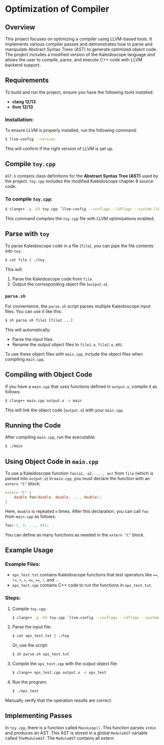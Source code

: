 # Optimization of Compiler

## Overview

This project focuses on optimizing a compiler using LLVM-based tools. It implements various compiler passes and demonstrates how to parse and manipulate Abstract Syntax Trees (AST) to generate optimized object code. The project includes a modified version of the Kaleidoscope language and allows the user to compile, parse, and execute C++ code with LLVM backend support.

## Requirements

To build and run the project, ensure you have the following tools installed:

- **clang 12/13**  
- **llvm 12/13**

### Installation:
To ensure LLVM is properly installed, run the following command:

```bash
$ llvm-config --version
```

This will confirm if the right version of LLVM is set up.

## Compile `toy.cpp`

`AST.h` contains class definitions for the **Abstract Syntax Tree (AST)** used by the project. `toy.cpp` includes the modified Kaleidoscope chapter 8 source code.

### To compile `toy.cpp`:

```bash
$ clang++ -g -O3 toy.cpp `llvm-config --cxxflags --ldflags --system-libs --libs all` -o toy
```

This command compiles the `toy.cpp` file with LLVM optimizations enabled.

## Parse with `toy`

To parse Kaleidoscope code in a file (`file`), you can pipe the file contents into `toy`:

```bash
$ cat file | ./toy
```

This will:
1. Parse the Kaleidoscope code from `file`.
2. Output the corresponding object file (`output.o`).

### `parse.sh`

For convenience, the `parse.sh` script parses multiple Kaleidoscope input files. You can use it like this:

```bash
$ sh parse.sh file1 [file2 ...]
```

This will automatically:
- Parse the input files.
- Rename the output object files to `file1.o`, `file2.o`, etc.

To use these object files with `main.cpp`, include the object files when compiling `main.cpp`.

## Compiling with Object Code

If you have a `main.cpp` that uses functions defined in `output.o`, compile it as follows:

```bash
$ clang++ main.cpp output.o -o main
```

This will link the object code (`output.o`) with your `main.cpp`.

## Running the Code

After compiling `main.cpp`, run the executable:

```bash
$ ./main
```

## Using Object Code in `main.cpp`

To use a Kaleidoscope function `foo(a1, a2, ..., an)` from `file` (which is parsed into `output.o`) in `main.cpp`, you must declare the function with an `extern "C"` block:

```cpp
extern "C" {
    double foo(double, double, ..., double);
}
```

Here, `double` is repeated `n` times. After this declaration, you can call `foo` from `main.cpp` as follows:

```cpp
foo(-1, 3, ..., 93);
```

You can define as many functions as needed in the `extern "C"` block.

## Example Usage

### Example Files:
- `ops_test.txt` contains Kaleidoscope functions that test operators like `==`, `!=`, `<`, `>`, `<=`, `>=`, `!`, and `-`.  
- `ops_test.cpp` contains C++ code to run the functions in `ops_test.txt`.

### Steps:

1. Compile `toy.cpp`:
    ```bash
    $ clang++ -g -O3 toy.cpp `llvm-config --cxxflags --ldflags --system-libs --libs all` -o toy
    ```

2. Parse the input file:
    ```bash
    $ cat ops_test.txt | ./toy
    ```
    Or, use the script:
    ```bash
    $ sh parse.sh ops_test.txt
    ```

3. Compile the `ops_test.cpp` with the output object file:
    ```bash
    $ clang++ ops_test.cpp output.o -o ops_test
    ```

4. Run the program:
    ```bash
    $ ./ops_test
    ```

Manually verify that the operation results are correct.

## Implementing Passes

In `toy.cpp`, there is a function called `MainLoop()`. This function parses `stdin` and produces an AST. This AST is stored in a global `ModuleAST` variable called `TheModuleAST`. The `ModuleAST` contains all extern
